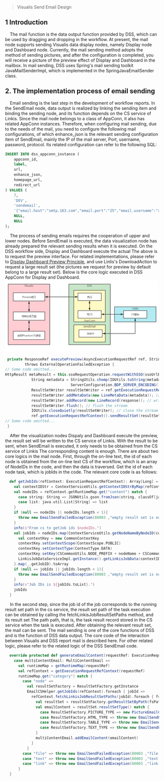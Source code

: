 > Visualis Send Email Design
## 1 Introduction
&nbsp;&nbsp;&nbsp;&nbsp;The mail function is the data output function provided by DSS, which can be used by dragging and dropping in the workflow. At present, the mail node supports sending Visualis data display nodes, namely Display node and Dashboard node. Currently, the mail sending method adopts the method of sending pictures, and after the configuration is completed, you will receive a picture of the preview effect of Display and Dashboard in the mailbox. In mail sending, DSS uses Spring's mail sending toolkit JavaMailSenderImpl, which is implemented in the SpringJavaEmailSender class.


## 2. The implementation process of email sending
&nbsp;&nbsp;&nbsp;&nbsp;Email sending is the last step in the development of workflow reports. In the SendEmail node, data output is realized by linking the sending item and binding the sending node, and its function depends on the CS service of Linkis. Since the mail node belongs to a class of AppConn, it also has related AppConn instances. Therefore, when configuring mail sending, due to the needs of the mail, you need to configure the following mail configurations, of which enhance_json is the relevant sending configuration item of SendEmail, mainly the IP of the mail server, Port, username, password, protocol. Its related configuration can refer to the following SQL:
```sql
INSERT INTO dss_appconn_instance (
    appconn_id,
    label,
    url,
    enhance_json,
    homepage_url,
    redirect_url
) VALUES (
    7,
    'DEV',
    'sendemail',
    '{"email.host":"smtp.163.com","email.port":"25","email.username":"xxx@163.com","email.password":"xxxxx", "email.protocol":"smtp"}',
    NULL,
    NULL
);
```
&nbsp;&nbsp;&nbsp;&nbsp;The process of sending emails requires the cooperation of upper and lower nodes. Before SendEmail is executed, the data visualization node has already prepared the relevant sending results when it is executed. On the DSS workflow side, Display and Dashboard execute the actual The above is to request the preview interface. For related implementations, please refer to [Display Dashboard Preview Principle](), and use Linlis's DownloadAction to request a large result set (the pictures we request for preview by default belong to a large result set). Below is the core logic executed in DSS AppConn for Display and Dashboard.
![SendEmail](./../images/sendemail.png)
```scala
 private ResponseRef executePreview(AsyncExecutionRequestRef ref, String previewUrl, String metaUrl)
         throws ExternalOperationFailedException {
// Some code omitted...
HttpResult metaResult = this.ssoRequestOperation.requestWithSSO(ssoUrlBuilderOperationMeta, metadataDownloadAction);
            String metadata = StringUtils.chomp(IOUtils.toString(metadataDownloadAction.getInputStream(),
                              ServerConfiguration.BDP_SERVER_ENCODING().getValue())); // Get the output stream data of metadataDownloadAction
            ResultSetWriter resultSetWriter = ref.getExecutionRequestRefContext().createPictureResultSetWriter();
            resultSetWriter.addMetaData(new LineMetaData(metadata)); // write result set to CS
            resultSetWriter.addRecord(new LineRecord(response)); // write result set to CS
            resultSetWriter.flush(); // flush the stream
            IOUtils.closeQuietly(resultSetWriter); // close the stream
            ref.getExecutionRequestRefContext().sendResultSet(resultSetWriter);
// Some code omitted...
 }
```
&nbsp;&nbsp;&nbsp;&nbsp;After the visualization nodes Dispaly and Dashboard execute the preview, the result set will be written to the CS service of Linkis. With the result to be sent, when SendEmail is executed, it only needs to be obtained from the CS service of Linkis The corresponding content is enough. There are about two core logics in the mail node. First, through the on-line text, the id of each node is obtained from the on-line text CS of the workflow, which is an array of NodeIDs in the code, and then the data is traversed. Get the id of each node task, which is jobIds in the code. The relevant core code is as follows:

```scala
  def getJobIds(refContext: ExecutionRequestRefContext): Array[Long] = {
    val contextIDStr = ContextServiceUtils.getContextIDStrByMap(refContext.getRuntimeMap)
    val nodeIDs = refContext.getRuntimeMap.get("content") match {
      case string: String => JSONUtils.gson.fromJson(string, classOf[java.util.List[String]])
      case list: java.util.List[String] => list
    }
    if (null == nodeIDs || nodeIDs.length < 1){
      throw new EmailSendFailedException(80003 ,"empty result set is not allowed")
    }
    info(s"From cs to getJob ids $nodeIDs.")
    val jobIds = nodeIDs.map(ContextServiceUtils.getNodeNameByNodeID(contextIDStr, _)).map{ nodeName =>
      val contextKey = new CommonContextKey
      contextKey.setContextScope(ContextScope.PUBLIC)
      contextKey.setContextType(ContextType.DATA)
      contextKey.setKey(CSCommonUtils.NODE_PREFIX + nodeName + CSCommonUtils.JOB_ID)
      LinkisJobDataServiceImpl.getInstance().getLinkisJobData(contextIDStr, SerializeHelper.serializeContextKey(contextKey))
    }.map(_.getJobID).toArray
    if (null == jobIds || jobIds.length < 1){
      throw new EmailSendFailedException(80003 ,"empty result set is not allowed")
    }
    info(s"Job IDs is ${jobIds.toList}.")
    jobIds
  }
```
&nbsp;&nbsp;&nbsp;&nbsp;In the second step, since the job id of the job corresponds to the running result set path in the cs service, the result set path of the task execution can be obtained by calling the fetchLinkisJobResultSetPaths method, and its result set The path path, that is, the task result record stored in the CS service when the task is executed. After obtaining the relevant result set, the mail can be sent. The mail sending is one of the core functions of DSS and is the function of DSS data output. The core code of the interaction between Visualis and DSS report mail is described here. For other related logic, please refer to the related logic of the DSS SendEmail code.
```scala
  override protected def generateEmailContent(requestRef: ExecutionRequestRef, email: AbstractEmail): Unit = email match {
    case multiContentEmail: MultiContentEmail =>
      val runtimeMap = getRuntimeMap(requestRef)
      val refContext = getExecutionRequestRefContext(requestRef)
      runtimeMap.get("category") match {
        case "node" =>
          val resultSetFactory = ResultSetFactory.getInstance
          EmailCSHelper.getJobIds(refContext).foreach { jobId =>
            refContext.fetchLinkisJobResultSetPaths(jobId).foreach { fsPath =>
              val resultSet = resultSetFactory.getResultSetByPath(fsPath)
              val emailContent = resultSet.resultSetType() match {
                case ResultSetFactory.PICTURE_TYPE => new PictureEmailContent(fsPath)
                case ResultSetFactory.HTML_TYPE => throw new EmailSendFailedException(80003 ,"html result set is not allowed")//new HtmlEmailContent(fsPath)
                case ResultSetFactory.TABLE_TYPE => throw new EmailSendFailedException(80003 ,"table result set is not allowed")//new TableEmailContent(fsPath)
                case ResultSetFactory.TEXT_TYPE => throw new EmailSendFailedException(80003 ,"text result set is not allowed")//new FileEmailContent(fsPath)
              }
              multiContentEmail.addEmailContent(emailContent)
            }
          }
        case "file" => throw new EmailSendFailedException(80003 ,"file content is not allowed") //addContentEmail(c => new FileEmailContent(new FsPath(c)))
        case "text" => throw new EmailSendFailedException(80003 ,"text content is not allowed")//addContentEmail(new TextEmailContent(_))
        case "link" => throw new EmailSendFailedException(80003 ,"link content is not allowed")//addContentEmail(new UrlEmailContent(_))
      }
  }
```